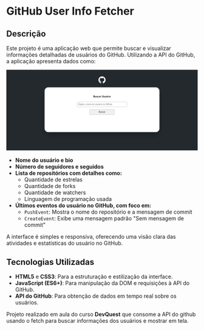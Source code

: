 # GitHub User Info Fetcher

## Descrição

Este projeto é uma aplicação web que permite buscar e visualizar informações detalhadas de usuários do GitHub. Utilizando a API do GitHub, a aplicação apresenta dados como:

![](layout/tela-de-capitura.png)

- **Nome do usuário e bio**
- **Número de seguidores e seguidos**
- **Lista de repositórios com detalhes como:**
  - Quantidade de estrelas
  - Quantidade de forks
  - Quantidade de watchers
  - Linguagem de programação usada
- **Últimos eventos do usuário no GitHub, com foco em:**
  - `PushEvent`: Mostra o nome do repositório e a mensagem de commit
  - `CreateEvent`: Exibe uma mensagem padrão "Sem mensagem de commit"

A interface é simples e responsiva, oferecendo uma visão clara das atividades e estatísticas do usuário no GitHub.

## Tecnologias Utilizadas

- **HTML5** e **CSS3**: Para a estruturação e estilização da interface.
- **JavaScript (ES6+)**: Para manipulação da DOM e requisições à API do GitHub.
- **API do GitHub**: Para obtenção de dados em tempo real sobre os usuários.

Projeto realizado em aula do curso **DevQuest** que consome a API do github usando o fetch para buscar informações dos usuários e mostrar em tela.
